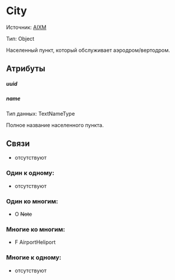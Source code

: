 City
====
Источник: [AIXM](https://extranet.eurocontrol.int/http://webprisme.cfmu.eurocontrol.int/aixmwiki_public/bin/view/AIXM/Class_City)

Тип: Object

Населенный пункт, который обслуживает аэродром/вертодром.

## Атрибуты

##### uuid

##### name
Тип данных: TextNameType

Полное название населенного пункта.

## Связи

- отсутствуют

### Один к одному:

- отсутствуют

### Один ко многим:

- O ~~Note~~

### Многие ко многим:

- F AirportHeliport

### Многие к одному:

- отсутствуют
